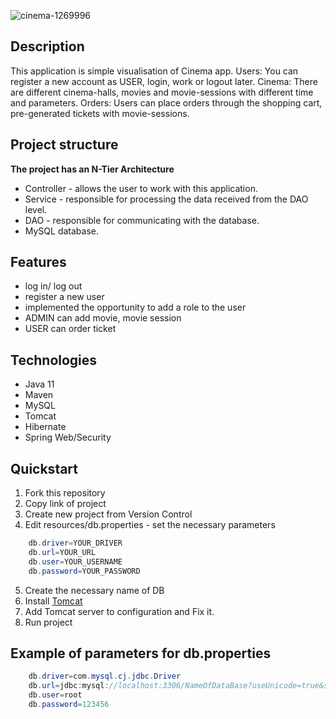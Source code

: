 ![cinema-1269996](https://user-images.githubusercontent.com/108344763/198120034-dabf350b-5192-4f98-b398-7ed2e8c354e1.jpg)
## Description
This application is simple visualisation of Cinema app.
Users: You can register a new account as USER, login, work or logout later.
Cinema: There are different cinema-halls, movies and movie-sessions with different time and parameters.
Orders: Users can place orders through the shopping cart, pre-generated tickets with movie-sessions.

## Project structure
**The project has an N-Tier Architecture**
- Controller - allows the user to work with this application.
- Service - responsible for processing the data received from the DAO level.
- DAO - responsible for communicating with the database.
- MySQL database.

## Features
- log in/ log out
- register a new user
- implemented the opportunity to add a role to the user
- ADMIN can add movie, movie session
- USER can order ticket

## Technologies
- Java 11
- Maven
- MySQL
- Tomcat
- Hibernate
- Spring Web/Security

## Quickstart
1. Fork this repository
2. Copy link of project
3. Create new project from Version Control
4. Edit resources/db.properties - set the necessary parameters
``` java
    db.driver=YOUR_DRIVER
    db.url=YOUR_URL
    db.user=YOUR_USERNAME
    db.password=YOUR_PASSWORD
```
5. Create the necessary name of DB
6. Install [Tomcat](https://tomcat.apache.org/download-90.cgi)
7. Add Tomcat server to configuration and Fix it.
8. Run project

## Example of parameters for db.properties
``` java
    db.driver=com.mysql.cj.jdbc.Driver
    db.url=jdbc:mysql://localhost:3306/NameOfDataBase?useUnicode=true&serverTimezone=UTC
    db.user=root
    db.password=123456
```
